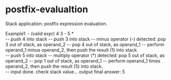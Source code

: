 # postfix-evalualtion
 Stack application: postfix expression evaluation. 
 
 
 Example1:  - (valid expr) 4 3 - 5 *  
 -- push 4 into stack  -- push 3 into stack 
 -- minus operator (-) detected: pop 3 out of stack, as operand_2 
 -- pop 4 out of stack, as operand_1 
 -- perform operand_1 minus operand_2, then push the result (1) into stack.  
 -- push 5 into stack 
 -- multiply operator (*) detected: pop 5 out of stack, as operand_2 
 -- pop 1 out of stack, as operand_1 -- perform operand_1 times operand_2, then push the result (5) into stack.  
 -- input done. check stack value... output final answer: 5
